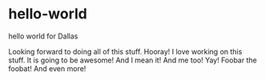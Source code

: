 # hello-world
hello world for Dallas

Looking forward to doing all of this stuff. Hooray!
I love working on this stuff. It is going to be awesome!
And I mean it!
And me too!
Yay!
Foobar the foobat!
And even more!
